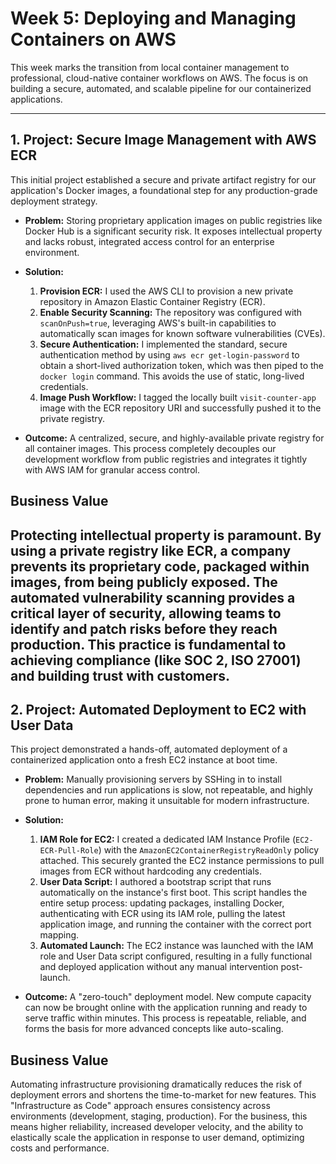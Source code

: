 # Week 5: Deploying and Managing Containers on AWS

This week marks the transition from local container management to professional, cloud-native container workflows on AWS. The focus is on building a secure, automated, and scalable pipeline for our containerized applications.

---

## 1. Project: Secure Image Management with AWS ECR

This initial project established a secure and private artifact registry for our application's Docker images, a foundational step for any production-grade deployment strategy.

- **Problem:** Storing proprietary application images on public registries like Docker Hub is a significant security risk. It exposes intellectual property and lacks robust, integrated access control for an enterprise environment.

- **Solution:**
    1.  **Provision ECR:** I used the AWS CLI to provision a new private repository in Amazon Elastic Container Registry (ECR).
    2.  **Enable Security Scanning:** The repository was configured with `scanOnPush=true`, leveraging AWS's built-in capabilities to automatically scan images for known software vulnerabilities (CVEs).
    3.  **Secure Authentication:** I implemented the standard, secure authentication method by using `aws ecr get-login-password` to obtain a short-lived authorization token, which was then piped to the `docker login` command. This avoids the use of static, long-lived credentials.
    4.  **Image Push Workflow:** I tagged the locally built `visit-counter-app` image with the ECR repository URI and successfully pushed it to the private registry.

- **Outcome:** A centralized, secure, and highly-available private registry for all container images. This process completely decouples our development workflow from public registries and integrates it tightly with AWS IAM for granular access control.

## Business Value

Protecting intellectual property is paramount. By using a private registry like ECR, a company prevents its proprietary code, packaged within images, from being publicly exposed. The automated vulnerability scanning provides a critical layer of security, allowing teams to identify and patch risks before they reach production. This practice is fundamental to achieving compliance (like SOC 2, ISO 27001) and building trust with customers.
---

## 2. Project: Automated Deployment to EC2 with User Data

This project demonstrated a hands-off, automated deployment of a containerized application onto a fresh EC2 instance at boot time.

- **Problem:** Manually provisioning servers by SSHing in to install dependencies and run applications is slow, not repeatable, and highly prone to human error, making it unsuitable for modern infrastructure.

- **Solution:**
    1.  **IAM Role for EC2:** I created a dedicated IAM Instance Profile (`EC2-ECR-Pull-Role`) with the `AmazonEC2ContainerRegistryReadOnly` policy attached. This securely granted the EC2 instance permissions to pull images from ECR without hardcoding any credentials.
    2.  **User Data Script:** I authored a bootstrap script that runs automatically on the instance's first boot. This script handles the entire setup process: updating packages, installing Docker, authenticating with ECR using its IAM role, pulling the latest application image, and running the container with the correct port mapping.
    3.  **Automated Launch:** The EC2 instance was launched with the IAM role and User Data script configured, resulting in a fully functional and deployed application without any manual intervention post-launch.

- **Outcome:** A "zero-touch" deployment model. New compute capacity can now be brought online with the application running and ready to serve traffic within minutes. This process is repeatable, reliable, and forms the basis for more advanced concepts like auto-scaling.

## Business Value

Automating infrastructure provisioning dramatically reduces the risk of deployment errors and shortens the time-to-market for new features. This "Infrastructure as Code" approach ensures consistency across environments (development, staging, production). For the business, this means higher reliability, increased developer velocity, and the ability to elastically scale the application in response to user demand, optimizing costs and performance.
